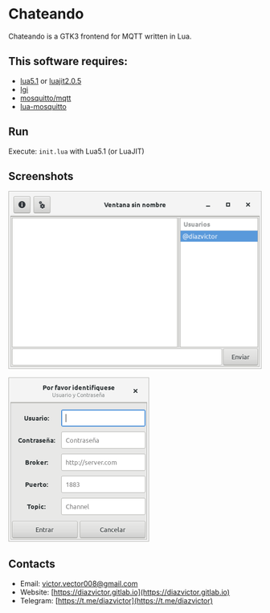# Chateando
Chateando is a GTK3 frontend for MQTT written in Lua.

## This software requires:
* [lua5.1](https://www.lua.org/download.html) or [luajit2.0.5](https://luajit.org/)
* [lgi](https://github.com/pavouk/lgi)
* [mosquitto/mqtt](http://mqtt.org/)
* [lua-mosquitto](https://github.com/flukso/lua-mosquitto/)

## Run
Execute: `init.lua` with Lua5.1 (or LuaJIT)

## Screenshots
![Screenshot](screenshot/chat.png "Chat")

![Screenshot](screenshot/login.png "Login")

## Contacts
- Email: [victor.vector008@gmail.com](mailto:victor.vector008@gmail.com)
- Website: [https://diazvictor.gitlab.io](https://diazvictor.gitlab.io)
- Telegram: [https://t.me/diazvictor](https://t.me/diazvictor)
